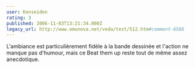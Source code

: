 ```yaml
---
user: Kenseiden
rating: 3
published: 2006-11-03T13:21:34.000Z
legacy_url: http://www.emunova.net/veda/test/512.htm#comment-6586
---
```

L'ambiance est particulièrement fidèle à la bande dessinée et l'action ne manque pas d'humour, mais ce Beat them up reste tout de même assez anecdotique.